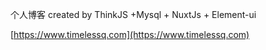 个人博客 created by ThinkJS +Mysql + NuxtJs + Element-ui

[https://www.timelessq.com](https://www.timelessq.com)
